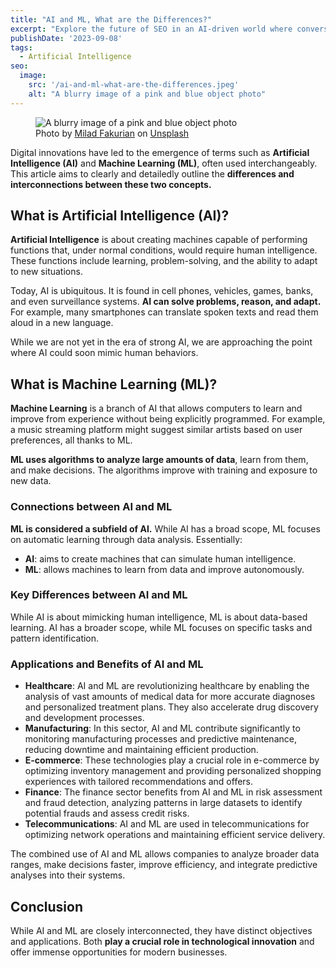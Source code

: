 ```yaml
---
title: "AI and ML, What are the Differences?"
excerpt: "Explore the future of SEO in an AI-driven world where conversational AI like ChatGPT reshapes search, presenting new challenges and opportunities."
publishDate: '2023-09-08'
tags:
  - Artificial Intelligence
seo:
  image:
    src: '/ai-and-ml-what-are-the-differences.jpeg'
    alt: "A blurry image of a pink and blue object photo"
---
```


<figure>
  <img src="/ai-and-ml-what-are-the-differences.jpeg" alt="A blurry image of a pink and blue object photo">
  <figcaption>Photo by <a href="https://unsplash.com/@fakurian?utm_content=creditCopyText&amp;utm_medium=referral&amp;utm_source=unsplash">Milad Fakurian</a> on <a href="https://unsplash.com/photos/a-blurry-image-of-a-pink-and-blue-object-tUF--C9oOuE?utm_content=creditCopyText&amp;utm_medium=referral&amp;utm_source=unsplash">Unsplash</a></figcaption>
</figure>

Digital innovations have led to the emergence of terms such as **Artificial Intelligence (AI)** and **Machine Learning (ML)**, often used interchangeably. This article aims to clearly and detailedly outline the **differences and interconnections between these two concepts.**

## **What is Artificial Intelligence (AI)?**

**Artificial Intelligence** is about creating machines capable of performing functions that, under normal conditions, would require human intelligence. These functions include learning, problem-solving, and the ability to adapt to new situations.

Today, AI is ubiquitous. It is found in cell phones, vehicles, games, banks, and even surveillance systems. **AI can solve problems, reason, and adapt.** For example, many smartphones can translate spoken texts and read them aloud in a new language.

While we are not yet in the era of strong AI, we are approaching the point where AI could soon mimic human behaviors.

## What is Machine Learning (ML)?

**Machine Learning** is a branch of AI that allows computers to learn and improve from experience without being explicitly programmed. For example, a music streaming platform might suggest similar artists based on user preferences, all thanks to ML.

**ML uses algorithms to analyze large amounts of data**, learn from them, and make decisions. The algorithms improve with training and exposure to new data.

### Connections between AI and ML

**ML is considered a subfield of AI.** While AI has a broad scope, ML focuses on automatic learning through data analysis. Essentially:

- **AI**: aims to create machines that can simulate human intelligence.
- **ML**: allows machines to learn from data and improve autonomously.

### Key Differences between AI and ML

While AI is about mimicking human intelligence, ML is about data-based learning. AI has a broader scope, while ML focuses on specific tasks and pattern identification.

### Applications and Benefits of AI and ML

- **Healthcare**: AI and ML are revolutionizing healthcare by enabling the analysis of vast amounts of medical data for more accurate diagnoses and personalized treatment plans. They also accelerate drug discovery and development processes.
- **Manufacturing**: In this sector, AI and ML contribute significantly to monitoring manufacturing processes and predictive maintenance, reducing downtime and maintaining efficient production.
- **E-commerce**: These technologies play a crucial role in e-commerce by optimizing inventory management and providing personalized shopping experiences with tailored recommendations and offers.
- **Finance**: The finance sector benefits from AI and ML in risk assessment and fraud detection, analyzing patterns in large datasets to identify potential frauds and assess credit risks.
- **Telecommunications**: AI and ML are used in telecommunications for optimizing network operations and maintaining efficient service delivery.

The combined use of AI and ML allows companies to analyze broader data ranges, make decisions faster, improve efficiency, and integrate predictive analyses into their systems.

## Conclusion

While AI and ML are closely interconnected, they have distinct objectives and applications. Both **play a crucial role in technological innovation** and offer immense opportunities for modern businesses.